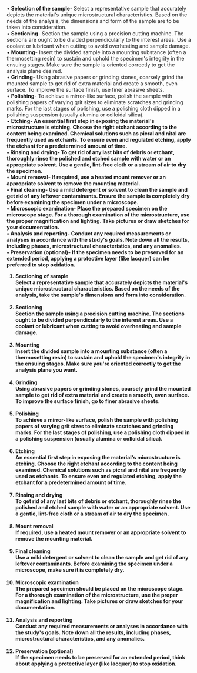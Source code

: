 
•	<b>Selection of the sample</b>- Select a representative sample that accurately depicts the material's unique microstructural characteristics. Based on the needs of the analysis, the dimensions and form of the sample are to be taken into consideration.<br>
•	<b>Sectioning</b>- Section the sample using a precision cutting machine. The sections are ought to be divided perpendicularly to the interest areas. Use a coolant or lubricant when cutting to avoid overheating and sample damage.<br>
•	<b>Mounting</b>- Insert the divided sample into a mounting substance (often a thermosetting resin) to sustain and uphold the specimen's integrity in the ensuing stages. Make sure the sample is oriented correctly to get the analysis plane desired.<br>
•	<b>Grinding</b>- Using abrasive papers or grinding stones, coarsely grind the mounted sample to get rid of extra material and create a smooth, even surface. To improve the surface finish, use finer abrasive sheets.<br>
•	<b>Polishing</b>- To achieve a mirror-like surface, polish the sample with polishing papers of varying grit sizes to eliminate scratches and grinding marks. For the last stages of polishing, use a polishing cloth dipped in a polishing suspension (usually alumina or colloidal silica).<br>
•	<b>Etching<b>- An essential first step in exposing the material's microstructure is etching. Choose the right etchant according to the content being examined. Chemical solutions such as picral and nital are frequently used as etchants. To ensure even and regulated etching, apply the etchant for a predetermined amount of time.<br> 
•	<b>Rinsing and drying</b>- To get rid of any last bits of debris or etchant, thoroughly rinse the polished and etched sample with water or an appropriate solvent. Use a gentle, lint-free cloth or a stream of air to dry the specimen.<br>
•	<b>Mount removal</b>- If required, use a heated mount remover or an appropriate solvent to remove the mounting material.<br>
•	<b>Final cleaning</b>- Use a mild detergent or solvent to clean the sample and get rid of any leftover contaminants. Ensure the sample is completely dry before examining the specimen under a microscope.<br>
•	<b>Microscopic examination</b>- Place the prepared specimen on the microscope stage. For a thorough examination of the microstructure, use the proper magnification and lighting. Take pictures or draw sketches for your documentation.<br>
•	<b>Analysis and reporting</b>- Conduct any required measurements or analyses in accordance with the study's goals. Note down all the results, including phases, microstructural characteristics, and any anomalies.<br>
•	<b>Preservation (optional)</b>- If the specimen needs to be preserved for an extended period, applying a protective layer (like lacquer) can be preferred to stop oxidation.
1. <b>	Sectioning of sample</b><br> Select a representative sample that accurately depicts the material's unique microstructural characteristics. Based on the needs of the analysis, take the sample's dimensions and form into consideration.<br><br>
2. <b>	Sectioning</b><br> Section the sample using a precision cutting machine. The sections ought to be divided perpendicularly to the interest areas. Use a coolant or lubricant when cutting to avoid overheating and sample damage.<br><br>
3. <b>	Mounting</b><br> Insert the divided sample into a mounting substance (often a thermosetting resin) to sustain and uphold the specimen's integrity in the ensuing stages. Make sure you're oriented correctly to get the analysis plane you want.<br><br>
4. <b>	Grinding</b><br> Using abrasive papers or grinding stones, coarsely grind the mounted sample to get rid of extra material and create a smooth, even surface. To improve the surface finish, go to finer abrasive sheets.<br><br>
5. <b>	Polishing</b><br> To achieve a mirror-like surface, polish the sample with polishing papers of varying grit sizes to eliminate scratches and grinding marks. For the last stages of polishing, use a polishing cloth dipped in a polishing suspension (usually alumina or colloidal silica).<br><br>
6. <b>	Etching</b><br> An essential first step in exposing the material's microstructure is etching. Choose the right etchant according to the content being examined. Chemical solutions such as picral and nital are frequently used as etchants. To ensure even and regulated etching, apply the etchant for a predetermined amount of time.<br><br> 
7. <b> Rinsing and drying</b><br> To get rid of any last bits of debris or etchant, thoroughly rinse the polished and etched sample with water or an appropriate solvent. Use a gentle, lint-free cloth or a stream of air to dry the specimen.<br><br>
8. <b>	Mount removal</b><br> If required, use a heated mount remover or an appropriate solvent to remove the mounting material.<br><br>
9. <b>	Final cleaning</b><br> Use a mild detergent or solvent to clean the sample and get rid of any leftover contaminants. Before examining the specimen under a microscope, make sure it is completely dry.<br><br>
10. <b>	Microscopic examination</b><br> The prepared specimen should be placed on the microscope stage. For a thorough examination of the microstructure, use the proper magnification and lighting. Take pictures or draw sketches for your documentation.<br><br>
11. <b>	Analysis and reporting</b><br> Conduct any required measurements or analyses in accordance with the study's goals. Note down all the results, including phases, microstructural characteristics, and any anomalies.<br><br>
12. <b>	Preservation (optional)</b><br> If the specimen needs to be preserved for an extended period, think about applying a protective layer (like lacquer) to stop oxidation.
